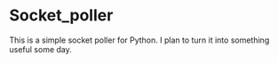 # Socket_poller

This is a simple socket poller for Python. I plan to turn it into something useful some day.
